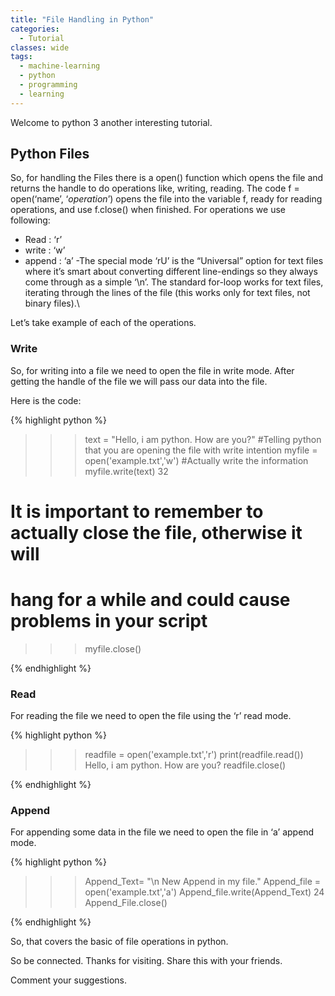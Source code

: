 ```yaml
---
title: "File Handling in Python"
categories:
  - Tutorial
classes: wide
tags:
  - machine-learning
  - python
  - programming
  - learning
---
```


Welcome to python 3 another interesting tutorial.

## Python Files

So, for handling the Files there is a open() function which opens the file and returns the handle to do operations like, writing, reading. The code f = open(‘name’, ‘*operation*’) opens the file into the variable f, ready for reading operations, and use f.close() when finished. For operations we use following:


- Read : ‘r’
- write : ‘w’
- append : ‘a’
-The special mode ‘rU’ is the “Universal” option for text files where it’s smart about converting different line-endings so they always come through as a simple ‘\n’. The standard for-loop works for text files, iterating through the lines of the file (this works only for text files, not binary files).\

Let’s take example of each of the operations.

### Write

So, for writing into a file we need to open the file in write mode. After getting the handle of the file we will pass our data into the file.

Here is the code:

{% highlight python %}

>>> text = "Hello, i am python. How are you?"
#Telling python that you are opening the file with write intention
>>> myfile = open('example.txt','w')
#Actually write the information
>>> myfile.write(text)
32
# It is important to remember to actually close the file, otherwise it will
# hang for a while and could cause problems in your script
>>> myfile.close()

{% endhighlight %}

### Read

For reading the file we need to open the file using the ‘r’ read mode.

{% highlight python %}
>>> readfile = open('example.txt','r')
>>> print(readfile.read())
Hello, i am python. How are you?
>>> readfile.close()

{% endhighlight %}

### Append

For appending some data in the file we need to open the file in ‘a’ append mode.

{% highlight python %}

>>> Append_Text= "\n New Append in my file."
>>> Append_file = open('example.txt','a')
>>> Append_file.write(Append_Text)
24
>>> Append_File.close()

{% endhighlight %}

So, that covers the basic of file operations in python.

So be connected. Thanks for visiting. Share this with your friends.

Comment your suggestions.
